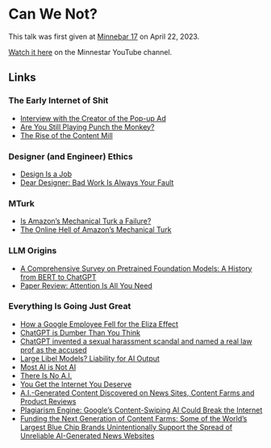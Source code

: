 # Can We Not?

This talk was first given at [Minnebar 17](https://minnestar.org/minnebar/) on April 22, 2023.

[Watch it here](https://www.youtube.com/watch?v=82w7dxUJ_NE) on the Minnestar YouTube channel.

## Links

### The Early Internet of Shit
- [Interview with the Creator of the Pop-up Ad](https://nymag.com/intelligencer/2018/04/ethan-zuckerman-inventor-of-pop-up-ad-interview.html#:~:text=A%20conversation%20with%20Ethan%20Zuckerman,and%20the%20web's%20lost%20decade.)
- [Are You Still Playing Punch the Monkey?](https://www.theseventhsense.com/blog/are-you-still-playing-punch-the-monkey)
- [The Rise of the Content Mill](https://digitalethics.org/essays/rise-content-mill)

### Designer (and Engineer) Ethics
- [Design Is a Job](https://abookapart.com/products/design-is-a-job)
- [Dear Designer: Bad Work Is Always Your Fault](https://modus.medium.com/bad-work-is-always-your-fault-68e579b7ea73)

### MTurk
- [Is Amazon’s Mechanical Turk a Failure?](https://blog.codinghorror.com/is-amazons-mechanical-turk-a-failure/)
- [The Online Hell of Amazon’s Mechanical Turk](https://www.theatlantic.com/business/archive/2018/01/amazon-mechanical-turk/551192/)

### LLM Origins
- [A Comprehensive Survey on Pretrained Foundation Models: A History from BERT to ChatGPT](https://arxiv.org/abs/2302.09419)
- [Paper Review: Attention Is All You Need](https://aakritsinghal44.medium.com/paper-review-attention-is-all-you-need-5cd659c972f4)

### Everything Is Going Just Great
- [How a Google Employee Fell for the Eliza Effect](https://www.theatlantic.com/ideas/archive/2022/06/google-lamda-chatbot-sentient-ai/661322/)
- [ChatGPT is Dumber Than You Think](https://www.theatlantic.com/technology/archive/2022/12/chatgpt-openai-artificial-intelligence-writing-ethics/672386/)
- [ChatGPT invented a sexual harassment scandal and named a real law prof as the accused](https://www.washingtonpost.com/technology/2023/04/05/chatgpt-lies/)
- [Large Libel Models? Liability for AI Output](https://www2.law.ucla.edu/volokh/ailibel.pdf)
- [Most AI is Not AI](https://www.shrm.org/resourcesandtools/hr-topics/technology/pages/not-all-ai-is-really-ai-what-you-need-to-know.aspx)
- [There Is No A.I.](https://www.newyorker.com/science/annals-of-artificial-intelligence/there-is-no-ai)
- [You Get the Internet You Deserve](https://www.theregister.com/2022/12/06/internet_ai_gpt_ios/)
- [A.I.-Generated Content Discovered on News Sites, Content Farms and Product Reviews](https://www.nytimes.com/2023/05/19/technology/ai-generated-content-discovered-on-news-sites-content-farms-and-product-reviews.html)
- [Plagiarism Engine: Google’s Content-Swiping AI Could Break the Internet](https://www.tomshardware.com/news/google-sge-break-internet)
- [Funding the Next Generation of Content Farms: Some of the World’s Largest Blue Chip Brands Unintentionally Support the Spread of Unreliable AI-Generated News Websites](https://www.newsguardtech.com/misinformation-monitor/june-2023/)
